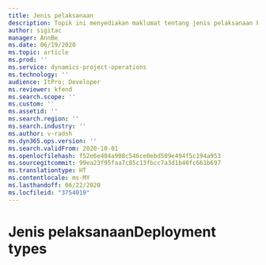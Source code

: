 ```yaml
---
title: Jenis pelaksanaan
description: Topik ini menyediakan maklumat tentang jenis pelaksanaan berbeza bagi Project operations dan membantu anda menentukan yang mana betul untuk syarikat anda.
author: sigitac
manager: AnnBe
ms.date: 06/19/2020
ms.topic: article
ms.prod: ''
ms.service: dynamics-project-operations
ms.technology: ''
audience: ItPro; Developer
ms.reviewer: kfend
ms.search.scope: ''
ms.custom: ''
ms.assetid: ''
ms.search.region: ''
ms.search.industry: ''
ms.author: v-radsh
ms.dyn365.ops.version: ''
ms.search.validFrom: 2020-10-01
ms.openlocfilehash: f52e6e404a908c546ce0ebd509e494f5c194a953
ms.sourcegitcommit: 99ea23f95faa7c85c13fbcc7a3d1b40fc661b697
ms.translationtype: HT
ms.contentlocale: ms-MY
ms.lasthandoff: 06/22/2020
ms.locfileid: "3754019"
---
```

# <a name="deployment-types"></a><span data-ttu-id="98681-103">Jenis pelaksanaan</span><span class="sxs-lookup"><span data-stu-id="98681-103">Deployment types</span></span>

